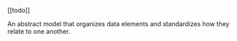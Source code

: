 [[todo]]

An abstract model that organizes data elements and standardizes how they relate to one another.
